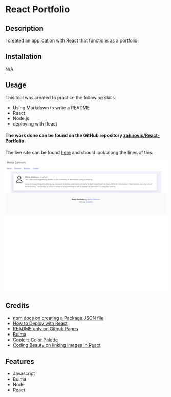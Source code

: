 # React Portfolio

## Description

I created an application with React that functions as a portfolio.

## Installation

N/A

## Usage 


This tool was created to practice the following skills:
- Using Markdown to write a README
- React
- Node.js
- deploying with React

#### The work done can be found on the GitHub repository [zahirovic/React-Portfolio](https://github.com/zahirovic/React-Portfolio).

The live site can be found [here](https://zahirovic.github.io/React-Portfolio/) and should look along the lines of this:

![React-Portfolio-Example](public/images/react-portfolio.png)



## Credits
- [npm docs on creating a Package.JSON file](https://docs.npmjs.com/creating-a-package-json-file)
- [How to Deploy with React](https://create-react-app.dev/docs/deployment/)
- [README only on Github Pages](https://github.com/orgs/community/discussions/22400)
- [Bulma](https://bulma.io/)
- [Coolers Color Palette](https://coolors.co/4a006f-470a77-45147e-421e86-3f288d-3d3195-3a3b9c-3745a4-354fab-3259b3)
- [Coding Beauty on linking images in React](https://codingbeautydev.com/blog/react-link-image/#:~:text=To%20link%20a%20local%20image,prop%20of%20an%20img%20element.&text=Linking%20and%20displaying%20an%20image,tool%20like%20Create%20React%20App.)


## Features
- Javascript
- Bulma
- Node
- React
